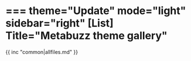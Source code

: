 ===
theme="Update"
mode="light"
sidebar="right"
[List]
Title="Metabuzz theme gallery"
===

{{ inc "common|allfiles.md" }}



